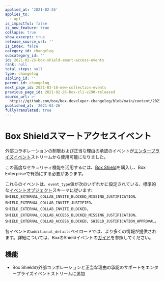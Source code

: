 ```yaml
---
applied_at: '2021-02-26'
applies_to:
  - api
is_impactful: false
is_new_feature: true
collapse: true
show_excerpt: true
release_source_url: ''
is_index: false
category_id: changelog
subcategory_id: ''
id: 2021-02-26-box-shield-smart-access-events
rank: null
total_steps: null
type: changelog
sibling_id: ''
parent_id: changelog
next_page_id: 2021-03-16-new-collection-events
previous_page_id: 2021-02-26-box-cli-v290-released
source_url: >-
  https://github.com/box/box-developer-changelog/blob/main/content/2021/02-26-box-shield-smart-access-events.md
published_at: '2021-02-26'
fullyTranslated: true
---
```

# Box Shieldスマートアクセスイベント

外部コラボレーションの制限および正当な理由の承認のイベントが[エンタープライズイベント][events]ストリームから使用可能になりました。

この高度なセキュリティ機能を活用するには、[Box Shield][box-shield]を購入し、Box Enterpriseで有効にする必要があります。

<!-- more -->

これらのイベントは、`event_type`値が次のいずれかに設定されている、標準的な[イベントオブジェクト][eo]スキーマに従います: `SHIELD_EXTERNAL_COLLAB_INVITE_BLOCKED_MISSING_JUSTIFICATION`、`SHIELD_EXTERNAL_COLLAB_INVITE_JUSTIFIED`、`SHIELD_EXTERNAL_COLLAB_INVITE_BLOCKED`、`SHIELD_EXTERNAL_COLLAB_ACCESS_BLOCKED_MISSING_JUSTIFICATION`、`SHIELD_EXTERNAL_COLLAB_ACCESS_BLOCKED`、`SHIELD_JUSTIFICATION_APPROVAL`。

各イベントの`additional_details`ペイロードでは、より多くの情報が提供されます。詳細については、BoxのShieldイベントの[ガイド][saguide]を参照してください。

## 機能

* Box Shieldの外部コラボレーションと正当な理由の承認のサポートをエンタープライズイベントストリームに追加

[box-shield]: https://www.box.com/shield

[eo]: r://event/

[events]: g://events/for-enterprise/

[saguide]: g://events/shield-alert-events/#smart-access
